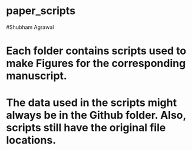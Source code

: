 # paper_scripts
#Shubham Agrawal
# Each folder contains scripts used to make Figures for the corresponding manuscript. 
# The data used in the scripts might always be in the Github folder. Also, scripts still have the original file locations.
